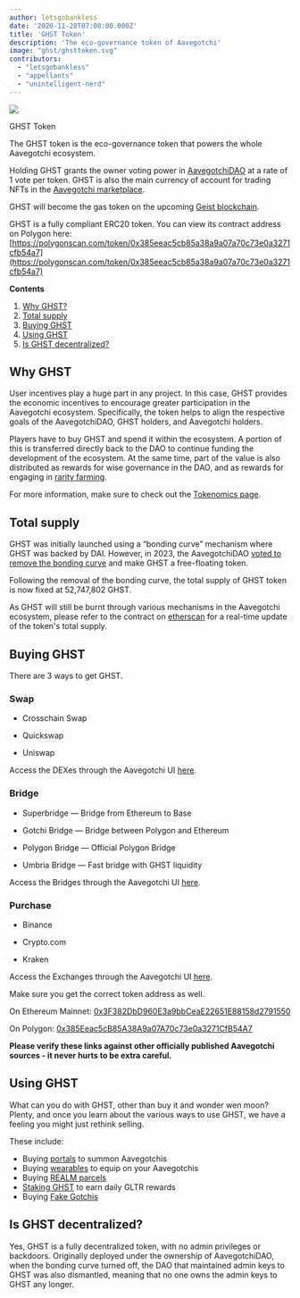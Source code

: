 ```yaml
---
author: letsgobankless
date: '2020-11-28T07:00:00.000Z'
title: 'GHST Token'
description: 'The eco-governance token of Aavegotchi'
image: "ghst/ghsttoken.svg"
contributors:
  - "letsgobankless"
  - "appellants"
  - "unintelligent-nerd"
---
```


<div class="headerImageContainer">
<img class="headerImage" src="/ghst/ghst.gif">
<p class="headerImageText">GHST Token</p>
</div>

The GHST token is the eco-governance token that powers the whole Aavegotchi ecosystem.

Holding GHST grants the owner voting power in [AavegotchiDAO](/dao) at a rate of 1 vote per token. GHST is also the main currency of account for trading NFTs in the [Aavegotchi marketplace](/marketplace).

GHST will become the gas token on the upcoming [Geist blockchain](/geist).

GHST is a fully compliant ERC20 token. You can view its contract address on Polygon here: [https://polygonscan.com/token/0x385eeac5cb85a38a9a07a70c73e0a3271cfb54a7](https://polygonscan.com/token/0x385eeac5cb85a38a9a07a70c73e0a3271cfb54a7)

<div class="contentsBox">

**Contents**

<ol>
<li><a href=#why-ghst>Why GHST?</a></li>
<li><a href=#total-supply>Total supply</a></li>
<li><a href=#buying-ghst>Buying GHST</a></li>
<li><a href=#using-ghst>Using GHST</a></li>
<li><a href=#is-ghst-decentralized->Is GHST decentralized?</a></li>
</ol>

</div>

## Why GHST
User incentives play a huge part in any project. In this case, GHST provides the economic incentives to encourage greater participation in the Aavegotchi ecosystem. Specifically, the token helps to align the respective goals of the AavegotchiDAO, GHST holders, and Aavegotchi holders.

Players have to buy GHST and spend it within the ecosystem. A portion of this is transferred directly back to the DAO to continue funding the development of the ecosystem. At the same time, part of the value is also distributed as rewards for wise governance in the DAO, and as rewards for engaging in [rarity farming](/rarity-farming).

For more information, make sure to check out the [Tokenomics page](/tokenomics).

## Total supply

GHST was initially launched using a “bonding curve” mechanism where GHST was backed by DAI. However, in 2023, the AavegotchiDAO [voted to remove the bonding curve](/aavegotchi-improvement-proposals-2023#close-the-ghst-bonding-curve) and make GHST a free-floating token.

Following the removal of the bonding curve, the total supply of GHST token is now fixed at 52,747,802 GHST.

As GHST will still be burnt through various mechanisms in the Aavegotchi ecosystem, please refer to the contract on [etherscan](https://etherscan.io/token/0x3F382DbD960E3a9bbCeaE22651E88158d2791550) for a real-time update of the token's total supply.

## Buying GHST

There are 3 ways to get GHST.

### Swap

* Crosschain Swap

* Quickswap

* Uniswap

Access the DEXes through the Aavegotchi UI [here](https://dapp.aavegotchi.com/get-tokens?p=swap).

### Bridge

* Superbridge — Bridge from Ethereum to Base

* Gotchi Bridge — Bridge between Polygon and Ethereum

* Polygon Bridge — Official Polygon Bridge

* Umbria Bridge — Fast bridge with GHST liquidity

Access the Bridges through the Aavegotchi UI [here](https://dapp.aavegotchi.com/get-tokens?p=bridge).

### Purchase

* Binance

* Crypto.com

* Kraken

Access the Exchanges through the Aavegotchi UI [here](https://dapp.aavegotchi.com/get-tokens?p=purchase).

Make sure you get the correct token address as well.

On Ethereum Mainnet: [0x3F382DbD960E3a9bbCeaE22651E88158d2791550](https://etherscan.io/token/0x3F382DbD960E3a9bbCeaE22651E88158d2791550)

On Polygon: [0x385Eeac5cB85A38A9a07A70c73e0a3271CfB54A7](https://explorer-mainnet.maticvigil.com/address/0x385Eeac5cB85A38A9a07A70c73e0a3271CfB54A7/transactions)

**Please verify these links against other officially published Aavegotchi sources - it never hurts to be extra careful.**

## Using GHST
What can you do with GHST, other than buy it and wonder wen moon? Plenty, and once you learn about the various ways to use GHST, we have a feeling you might just rethink selling.

These include:

* Buying [portals](/portals) to summon Aavegotchis
* Buying [wearables](/wearables) to equip on your Aavegotchis
* Buying [REALM parcels](/gotchiverse)
* [Staking GHST](/staking) to earn daily GLTR rewards
* Buying [Fake Gotchis](https://www.fakegotchis.com/)

## Is GHST decentralized?

Yes, GHST is a fully decentralized token, with no admin privileges or backdoors. Originally deployed under the ownership of AavegotchiDAO, when the bonding curve turned off, the DAO that maintained admin keys to GHST was also dismantled, meaning that no one owns the admin keys to GHST any longer. 




